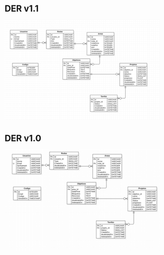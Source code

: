 


# DER v1.1
![Diagrama Entidade Relacionamento v1.1](/Assets/Pasted%20image%2020230323162159.png)

# DER v1.0



![Diagrama de Entidade e Relacionamento](/Assets/Pasted%20image%2020230320143235.png)